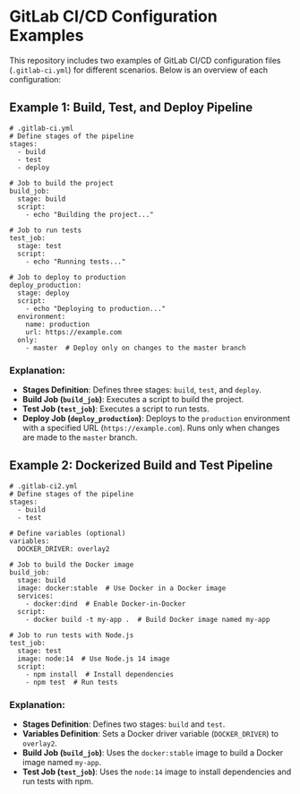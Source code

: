 # GitLab CI/CD Configuration Examples

This repository includes two examples of GitLab CI/CD configuration files (``.gitlab-ci.yml``) for different scenarios. Below is an overview of each configuration:

## Example 1: Build, Test, and Deploy Pipeline

```
# .gitlab-ci.yml
# Define stages of the pipeline
stages:
  - build
  - test
  - deploy

# Job to build the project
build_job:
  stage: build
  script:
    - echo "Building the project..."

# Job to run tests
test_job:
  stage: test
  script:
    - echo "Running tests..."

# Job to deploy to production
deploy_production:
  stage: deploy
  script:
    - echo "Deploying to production..."
  environment:
    name: production
    url: https://example.com
  only:
    - master  # Deploy only on changes to the master branch
```

### Explanation:
- **Stages Definition**: Defines three stages: `build`, `test`, and `deploy`.
- **Build Job (`build_job`)**: Executes a script to build the project.
- **Test Job (`test_job`)**: Executes a script to run tests.
- **Deploy Job (`deploy_production`)**: Deploys to the `production` environment with a specified URL (`https://example.com`). Runs only when changes are made to the `master` branch.

## Example 2: Dockerized Build and Test Pipeline

```
# .gitlab-ci2.yml
# Define stages of the pipeline
stages:
  - build
  - test

# Define variables (optional)
variables:
  DOCKER_DRIVER: overlay2

# Job to build the Docker image
build_job:
  stage: build
  image: docker:stable  # Use Docker in a Docker image
  services:
    - docker:dind  # Enable Docker-in-Docker
  script:
    - docker build -t my-app .  # Build Docker image named my-app

# Job to run tests with Node.js
test_job:
  stage: test
  image: node:14  # Use Node.js 14 image
  script:
    - npm install  # Install dependencies
    - npm test  # Run tests
```

### Explanation:
- **Stages Definition**: Defines two stages: `build` and `test`.
- **Variables Definition**: Sets a Docker driver variable (`DOCKER_DRIVER`) to `overlay2`.
- **Build Job (`build_job`)**: Uses the `docker:stable` image to build a Docker image named `my-app`.
- **Test Job (`test_job`)**: Uses the `node:14` image to install dependencies and run tests with npm.
